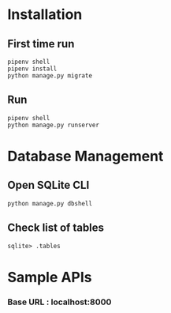 # Installation

## First time run
```
pipenv shell
pipenv install
python manage.py migrate
```

## Run
```
pipenv shell
python manage.py runserver
```

# Database Management

## Open SQLite CLI
```
python manage.py dbshell
```

## Check list of tables
```
sqlite> .tables
```


# Sample APIs

### Base URL : localhost:8000
